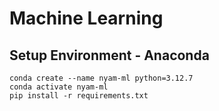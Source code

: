 # Machine Learning

## Setup Environment - Anaconda
```
conda create --name nyam-ml python=3.12.7
conda activate nyam-ml
pip install -r requirements.txt
```
